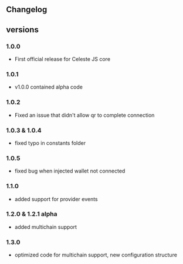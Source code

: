 ## Changelog

## versions

### 1.0.0

-   First official release for Celeste JS core

### 1.0.1

-   v1.0.0 contained alpha code

### 1.0.2

-   Fixed an issue that didn't allow qr to complete connection

### 1.0.3 & 1.0.4

-   fixed typo in constants folder

### 1.0.5

-   fixed bug when injected wallet not connected

### 1.1.0

-   added support for provider events

### 1.2.0 & 1.2.1 alpha

-   added multichain support

### 1.3.0

-   optimized code for multichain support, new configuration structure
